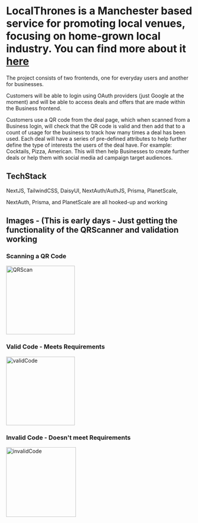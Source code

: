 # LocalThrones is a Manchester based service for promoting local venues, focusing on home-grown local industry. You can find more about it [here](https://www.instagram.com/localthronesmcr/?hl=en-gb)

The project consists of two frontends, one for everyday users and another for businesses.

Customers will be able to login using OAuth providers (just Google at the moment) and will be able to access deals and offers that are made within the Business frontend.

Customers use a QR code from the deal page, which when scanned from a Business login, will check that the QR code is valid and then add that to a count of usage for the business to track how many times a deal has been used. Each deal will have a series of pre-defined attributes to help further define the type of interests the users of the deal have. For example: Cocktails, Pizza, American. This will then help Businesses to create further deals or help them with social media ad campaign target audiences.

## TechStack
NextJS, TailwindCSS, DaisyUI, NextAuth/AuthJS, Prisma, PlanetScale,

NextAuth, Prisma, and PlanetScale are all hooked-up and working

## Images - (This is early days - Just getting the functionality of the QRScanner and validation working

### Scanning a QR Code

<img width="185" alt="QRScan" src="https://user-images.githubusercontent.com/20094176/226696063-b0737929-b51a-421d-9c94-1b4f50caf46c.png">

### Valid Code - Meets Requirements

<img width="185" alt="validCode" src="https://user-images.githubusercontent.com/20094176/226696151-a247ab74-b00f-4d97-b9c2-8fd1960d6a4c.png">

### Invalid Code - Doesn't meet Requirements

<img width="188" alt="invalidCode" src="https://user-images.githubusercontent.com/20094176/226696222-d2bc59aa-8883-4931-a3eb-6dbceb435a63.png">
